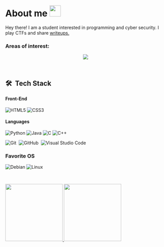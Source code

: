 # About me <img src="https://media.giphy.com/media/TEnXkcsHrP4YedChhA/giphy.gif" width="35">

Hey there! I am a student interested in programming and cyber security. I play CTFs and share <a href="https://N3sh47.github.io">writeups.</a>
<br>

### Areas of interest: 
<p align="center">
  <a href="https://github.com/N3sh47/readme-typing-svg"><img src="https://readme-typing-svg.herokuapp.com?lines=Software+Programming;Network+Security;Ethical+Hacking;Web+Development;Always%20learning%20new%20things&center=true&width=500&height=50"></a>
</p>


<!--
- 🔭 I’m currently working on my school project.
- 🌱 I’m currently learning Information Security and Forensics.
- 👯 I’m looking to collaborate on Microsoft.
- 🤔 I’m looking for help with Python High Level Programming.
- 💬 Ask me about anything related to Tech.
- 📫 How to reach me: Unknown_Techie
- 😄 Pronouns: He/Him
- ⚡ Fun fact: All-Time N3rd!
-->
<br>

## 🛠 &nbsp;Tech Stack
#### Front-End
![HTML5](https://img.shields.io/badge/html5-%23E34F26.svg?style=for-the-badge&logo=html5&logoColor=white) ![CSS3](https://img.shields.io/badge/css3-%231572B6.svg?style=for-the-badge&logo=css3&logoColor=white)
#### Languages
![Python](https://img.shields.io/badge/python-3670A0?style=for-the-badge&logo=python&logoColor=ffdd54)
![Java](https://img.shields.io/badge/java-%23ED8B00.svg?style=for-the-badge&logo=java&logoColor=white)
![C](https://img.shields.io/badge/c-%2300599C.svg?style=for-the-badge&logo=c&logoColor=white) 
![C++](https://img.shields.io/badge/c++-%2300599C.svg?style=for-the-badge&logo=c%2B%2B&logoColor=white)
<br>

![Git](https://img.shields.io/badge/-Git-05122A?style=flat&logo=git)&nbsp;
![GitHub](https://img.shields.io/badge/-GitHub-05122A?style=flat&logo=github)&nbsp;
![Visual Studio Code](https://img.shields.io/badge/-Visual%20Studio%20Code-05122A?style=flat&logo=visual-studio-code&logoColor=007ACC)&nbsp;
<br>



### Favorite OS

![Debian](https://img.shields.io/badge/Debian-D70A53?style=for-the-badge&logo=debian&logoColor=white) ![Linux](https://img.shields.io/badge/Linux-FCC624?style=for-the-badge&logo=linux&logoColor=black)
<br>

<br>

<p >
<a href="https://github.com/N3sh47">
  <img height="180em" src="https://github-readme-stats-eight-theta.vercel.app/api?username=N3sh47&show_icons=true&theme=algolia&include_all_commits=true&count_private=true"/>
  <img height="180em" src="https://github-readme-stats-eight-theta.vercel.app/api/top-langs/?username=N3sh47&layout=compact&langs_count=8&theme=algolia&include_all_commits=true&count_private=true"/>
</a>
</p>


